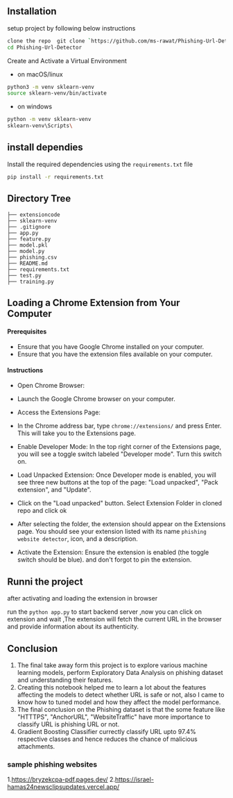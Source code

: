 


## Installation

setup project by following below instructions

```bash
clone the repo  git clone `https://github.com/ms-rawat/Phishing-Url-Detector`
cd Phishing-Url-Detector
```
Create and Activate a Virtual Environment
* on macOS/linux
```bash
python3 -m venv sklearn-venv
source sklearn-venv/bin/activate
```
* on windows
```bash
python -m venv sklearn-venv
sklearn-venv\Scripts\
```

## install dependies
Install the required dependencies using the `requirements.txt` file
```bash
pip install -r requirements.txt
```
## Directory Tree 
```
├── extensioncode  
├── sklearn-venv
├── .gitignore
├── app.py
├── feature.py
├── model.pkl
├── model.py
├── phishing.csv
├── README.md
├── requirements.txt
├── test.py
├── training.py
```

## Loading a Chrome Extension from Your Computer

#### Prerequisites
+ Ensure that you have Google Chrome installed on your computer.
+ Ensure that you have the extension files available on your computer.
#### Instructions
+ Open Chrome Browser:
+ Launch the Google Chrome browser on your computer.

+ Access the Extensions Page:
+ In the Chrome address bar, type ``chrome://extensions/`` and press Enter. This will take you to the Extensions page.

+ Enable Developer Mode:
  In the top right corner of the Extensions page, you will see a    toggle switch labeled "Developer mode". Turn this switch on.

+ Load Unpacked Extension:
  Once Developer mode is enabled, you will see three new buttons at the top of the page: "Load unpacked", "Pack extension", and "Update".

+ Click on the "Load unpacked" button.
  Select Extension Folder in cloned repo and click ok


+ After selecting the folder, the extension should appear on the Extensions page. You should see your extension listed with its name  `phishing website detector`, icon, and a description.

+ Activate the Extension:
  Ensure the extension is enabled (the toggle switch should be blue). and don't forgot to pin the extension.


## Runni the project
after activating and loading the extension in browser

run the `python app.py` to start backend server ,now you can click on extension and wait ,The extension will fetch the current URL in the browser and provide information about its authenticity.








## Conclusion
1. The final take away form this project is to explore various machine learning models, perform Exploratory Data Analysis on phishing dataset and understanding their features. 
2. Creating this notebook helped me to learn a lot about the features affecting the models to detect whether URL is safe or not, also I came to know how to tuned model and how they affect the model performance.
3. The final conclusion on the Phishing dataset is that the some feature like "HTTTPS", "AnchorURL", "WebsiteTraffic" have more importance to classify URL is phishing URL or not. 
4. Gradient Boosting Classifier currectly classify URL upto 97.4% respective classes and hence reduces the chance of malicious attachments.


### sample phishing websites
1.https://bryzekcpa-pdf.pages.dev/
2.https://israel-hamas24newsclipsupdates.vercel.app/

